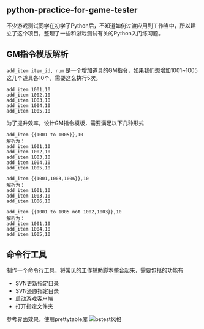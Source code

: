 python-practice-for-game-tester
---

不少游戏测试同学在初学了Python后，不知道如何过渡应用到工作当中，所以建立了这个项目，整理了一些和游戏测试有关的Python入门练习题。


## GM指令模版解析

`add_item item_id, num` 是一个增加道具的GM指令，如果我们想增加1001~1005这几个道具各10个，需要这么执行5次。

```
add_item 1001,10
add_item 1002,10
add_item 1003,10
add_item 1004,10
add_item 1005,10
```
为了提升效率，设计GM指令模版，需要满足以下几种形式


```
add_item {{1001 to 1005}},10
解析为：
add_item 1001,10
add_item 1002,10
add_item 1003,10
add_item 1004,10
add_item 1005,10

add_item {{1001,1003,1006}},10
解析为：
add_item 1001,10
add_item 1003,10
add_item 1006,10

add_item {{1001 to 1005 not 1002,1003}},10
解析为：
add_item 1001,10
add_item 1004,10
add_item 1005,10
```

## 命令行工具

制作一个命令行工具，将常见的工作辅助脚本整合起来，需要包括的功能有

- SVN更新指定目录
- SVN还原指定目录
- 启动游戏客户端
- 打开指定文件夹

参考界面效果，使用prettytable库
![bstest风格](https://github.com/jianbing/python-practice-for-game-tester/raw/master/img/cmdtool.png)